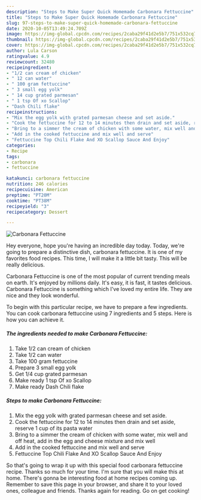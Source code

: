 ```yaml
---
description: "Steps to Make Super Quick Homemade Carbonara Fettuccine"
title: "Steps to Make Super Quick Homemade Carbonara Fettuccine"
slug: 97-steps-to-make-super-quick-homemade-carbonara-fettuccine
date: 2020-10-05T13:49:24.709Z
image: https://img-global.cpcdn.com/recipes/2caba29f41d2e5b7/751x532cq70/carbonara-fettuccine-recipe-main-photo.jpg
thumbnail: https://img-global.cpcdn.com/recipes/2caba29f41d2e5b7/751x532cq70/carbonara-fettuccine-recipe-main-photo.jpg
cover: https://img-global.cpcdn.com/recipes/2caba29f41d2e5b7/751x532cq70/carbonara-fettuccine-recipe-main-photo.jpg
author: Lula Carson
ratingvalue: 4.9
reviewcount: 32480
recipeingredient:
- "1/2 can cream of chicken"
- " 12 can water"
- " 100 gram fettuccine"
- " 3 small egg yolk"
- " 14 cup grated parmesan"
- " 1 tsp Of xo Scallop"
- "Dash Chili flake"
recipeinstructions:
- "Mix the egg yolk with grated parmesan cheese and set aside."
- "Cook the fettuccine for 12 to 14 minutes then drain and set aside, reserve 1 cup of its pasta water"
- "Bring to a simmer the cream of chicken with some water, mix well and off heat, add in the egg and cheese mixture and mix well"
- "Add in the cooked fettuccine and mix well and serve"
- "Fettuccine Top Chili Flake And XO Scallop Sauce And Enjoy"
categories:
- Recipe
tags:
- carbonara
- fettuccine

katakunci: carbonara fettuccine 
nutrition: 246 calories
recipecuisine: American
preptime: "PT20M"
cooktime: "PT38M"
recipeyield: "3"
recipecategory: Dessert

---
```



![Carbonara Fettuccine](https://img-global.cpcdn.com/recipes/2caba29f41d2e5b7/751x532cq70/carbonara-fettuccine-recipe-main-photo.jpg)

Hey everyone, hope you're having an incredible day today. Today, we're going to prepare a distinctive dish, carbonara fettuccine. It is one of my favorites food recipes. This time, I will make it a little bit tasty. This will be really delicious.



Carbonara Fettuccine is one of the most popular of current trending meals on earth. It's enjoyed by millions daily. It's easy, it is fast, it tastes delicious. Carbonara Fettuccine is something which I've loved my entire life. They are nice and they look wonderful.


To begin with this particular recipe, we have to prepare a few ingredients. You can cook carbonara fettuccine using 7 ingredients and 5 steps. Here is how you can achieve it.

<!--inarticleads1-->

##### The ingredients needed to make Carbonara Fettuccine:

1. Take 1/2 can cream of chicken
1. Take  1/2 can water
1. Take  100 gram fettuccine
1. Prepare  3 small egg yolk
1. Get  1/4 cup grated parmesan
1. Make ready  1 tsp Of xo Scallop
1. Make ready Dash Chili flake




<!--inarticleads2-->

##### Steps to make Carbonara Fettuccine:

1. Mix the egg yolk with grated parmesan cheese and set aside.
1. Cook the fettuccine for 12 to 14 minutes then drain and set aside, reserve 1 cup of its pasta water
1. Bring to a simmer the cream of chicken with some water, mix well and off heat, add in the egg and cheese mixture and mix well
1. Add in the cooked fettuccine and mix well and serve
1. Fettuccine Top Chili Flake And XO Scallop Sauce And Enjoy




So that's going to wrap it up with this special food carbonara fettuccine recipe. Thanks so much for your time. I'm sure that you will make this at home. There's gonna be interesting food at home recipes coming up. Remember to save this page in your browser, and share it to your loved ones, colleague and friends. Thanks again for reading. Go on get cooking!
